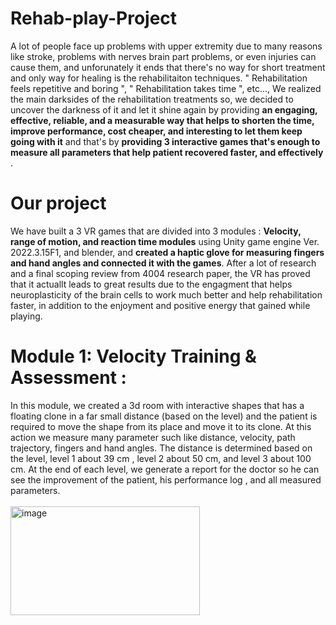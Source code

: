 # Rehab-play-Project
A lot of people face up problems with upper extremity due to many reasons like stroke, problems with nerves brain part problems, or even injuries can cause them, and unforunately it ends that there's no way for short treatment and only way for healing is the rehabilitaiton techniques.
" Rehabilitation feels repetitive and boring ", " Rehabilitation takes time ", etc..., We realized the main darksides of the rehabilitation treatments so, we decided to uncover the darkness of it and let it shine again by providing **an engaging, effective, reliable, and a measurable way that helps to shorten the time, improve performance, cost cheaper, and interesting to let them keep going with it** and that's by **providing 3 interactive games that's enough to measure all parameters that help patient recovered faster, and effectively** .
# Our project
We have built a 3 VR games that are divided into 3 modules : **Velocity, range of motion, and reaction time modules** using Unity game engine Ver. 2022.3.15F1, and blender,
and **created a haptic glove for measuring fingers and hand angles and connected it with the games**.
After a lot of research and a final scoping review from 4004 research paper, the VR has proved that it actuallt leads to great results due to the engagment 
that helps neuroplasticity of the brain cells to work much better and help rehabilitation faster, in addition to the enjoyment and positive energy that gained while playing.
# Module 1: Velocity Training & Assessment :
In this module, we created a 3d room with interactive shapes that has a floating clone in a far small distance (based on the level) and the patient is required to move the shape from its place and move it to its clone.
At this action we measure many parameter such like distance, velocity, path trajectory, fingers and hand angles. 
The distance is determined based on the level, level 1 about 39 cm , level 2  about 50 cm, and level 3 about 100 cm.
At the end of each level, we generate a report for the doctor so he can see the improvement of the patient, his performance log , and all measured parameters.
<br></br>
<img width="303" height="174" alt="image" src="https://github.com/user-attachments/assets/7e598323-c9c7-4649-9eea-7a199168fe9d" />
